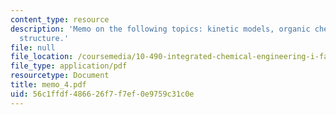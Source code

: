```yaml
---
content_type: resource
description: 'Memo on the following topics: kinetic models, organic chemists and molecular
  structure.'
file: null
file_location: /coursemedia/10-490-integrated-chemical-engineering-i-fall-2006/56c1ffdf486626f7f7ef0e9759c31c0e_memo_4.pdf
file_type: application/pdf
resourcetype: Document
title: memo_4.pdf
uid: 56c1ffdf-4866-26f7-f7ef-0e9759c31c0e
---
```

